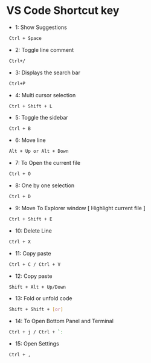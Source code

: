 # VS Code Shortcut key


- 1: Show Suggestions
```sh
 Ctrl + Space
```


- 2: Toggle line comment
```sh
 Ctrl+/
```


- 3: Displays the search bar
```sh
 Ctrl+P
```


- 4: Multi cursor selection
```sh
 Ctrl + Shift + L
```


- 5: Toggle the sidebar
```sh
 Ctrl + B
```

- 6: Move line
```sh
 Alt + Up or Alt + Down
```

- 7: To Open the current file
```sh
 Ctrl + O
```


- 8: One by one selection
```sh
 Ctrl + D
```


- 9: Move To Explorer window [ Highlight current file ]
```sh
 Ctrl + Shift + E
```


- 10: Delete Line
```sh
 Ctrl + X
```



- 11: Copy paste
```sh
 Ctrl + C / Ctrl + V
```



- 12: Copy paste
```sh
 Shift + Alt + Up/Down
```



- 13: Fold or unfold code
```sh
 Shift + Shift + [or] 
```



- 14: To Open Bottom Panel and Terminal
```sh
 Ctrl + j / Ctrl + `:
```


- 15: Open Settings
```sh
 Ctrl + ,
```



